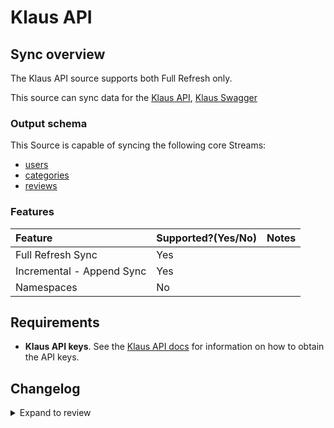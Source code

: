 # Klaus API

## Sync overview

The Klaus API source supports both Full Refresh only.

This source can sync data for the [Klaus API](https://support.klausapp.com/en/collections/2212726-integrating-manually),
[Klaus Swagger](https://pub.klausapp.com/?urls.primaryName=Public%20API)

### Output schema

This Source is capable of syncing the following core Streams:

- [users](https://pub.klausapp.com/?urls.primaryName=Public%20API#/PublicApi/PublicApi_UsersV2)
- [categories](https://pub.klausapp.com/?urls.primaryName=Public%20API#/PublicApi/PublicApi_RatingCategoriesV2)
- [reviews](https://pub.klausapp.com/?urls.primaryName=Public%20API#/PublicApi/PublicApi_ReviewsV2)

### Features

| Feature                   | Supported?\(Yes/No\) | Notes |
| :------------------------ | :------------------- | :---- |
| Full Refresh Sync         | Yes                  |       |
| Incremental - Append Sync | Yes                  |       |
| Namespaces                | No                   |       |

## Requirements

- **Klaus API keys**. See the [Klaus API docs](https://support.klausapp.com/en/articles/4027272-setting-up-a-custom-integration) for information on how to obtain the API keys.

## Changelog

<details>
  <summary>Expand to review</summary>

| Version | Date       | Pull Request                                             | Subject                        |
| :------ | :--------- | :------------------------------------------------------- | :----------------------------- |
| 0.2.14 | 2025-09-09 | [61101](https://github.com/airbytehq/airbyte/pull/61101) | Update dependencies |
| 0.2.13 | 2025-05-24 | [60703](https://github.com/airbytehq/airbyte/pull/60703) | Update dependencies |
| 0.2.12 | 2025-05-10 | [59813](https://github.com/airbytehq/airbyte/pull/59813) | Update dependencies |
| 0.2.11 | 2025-05-03 | [58824](https://github.com/airbytehq/airbyte/pull/58824) | Update dependencies |
| 0.2.10 | 2025-04-19 | [58176](https://github.com/airbytehq/airbyte/pull/58176) | Update dependencies |
| 0.2.9 | 2025-04-12 | [57688](https://github.com/airbytehq/airbyte/pull/57688) | Update dependencies |
| 0.2.8 | 2025-04-05 | [57104](https://github.com/airbytehq/airbyte/pull/57104) | Update dependencies |
| 0.2.7 | 2025-03-29 | [56635](https://github.com/airbytehq/airbyte/pull/56635) | Update dependencies |
| 0.2.6 | 2025-03-22 | [56030](https://github.com/airbytehq/airbyte/pull/56030) | Update dependencies |
| 0.2.5 | 2025-03-08 | [55458](https://github.com/airbytehq/airbyte/pull/55458) | Update dependencies |
| 0.2.4 | 2025-03-01 | [54826](https://github.com/airbytehq/airbyte/pull/54826) | Update dependencies |
| 0.2.3 | 2025-02-22 | [54306](https://github.com/airbytehq/airbyte/pull/54306) | Update dependencies |
| 0.2.2 | 2025-02-15 | [52263](https://github.com/airbytehq/airbyte/pull/52263) | Update dependencies |
| 0.2.1 | 2025-01-18 | [47921](https://github.com/airbytehq/airbyte/pull/47921) | Update dependencies |
| 0.2.0 | 2024-08-26 | [44764](https://github.com/airbytehq/airbyte/pull/44764) | Refactor connector to manifest-only format |
| 0.1.15 | 2024-08-24 | [44719](https://github.com/airbytehq/airbyte/pull/44719) | Update dependencies |
| 0.1.14 | 2024-08-17 | [44281](https://github.com/airbytehq/airbyte/pull/44281) | Update dependencies |
| 0.1.13 | 2024-08-12 | [43842](https://github.com/airbytehq/airbyte/pull/43842) | Update dependencies |
| 0.1.12 | 2024-08-10 | [43689](https://github.com/airbytehq/airbyte/pull/43689) | Update dependencies |
| 0.1.11 | 2024-08-03 | [43285](https://github.com/airbytehq/airbyte/pull/43285) | Update dependencies |
| 0.1.10 | 2024-07-27 | [42813](https://github.com/airbytehq/airbyte/pull/42813) | Update dependencies |
| 0.1.9 | 2024-07-20 | [42170](https://github.com/airbytehq/airbyte/pull/42170) | Update dependencies |
| 0.1.8 | 2024-07-13 | [41724](https://github.com/airbytehq/airbyte/pull/41724) | Update dependencies |
| 0.1.7 | 2024-07-10 | [41353](https://github.com/airbytehq/airbyte/pull/41353) | Update dependencies |
| 0.1.6 | 2024-07-09 | [41210](https://github.com/airbytehq/airbyte/pull/41210) | Update dependencies |
| 0.1.5 | 2024-07-06 | [41009](https://github.com/airbytehq/airbyte/pull/41009) | Update dependencies |
| 0.1.4 | 2024-06-25 | [40296](https://github.com/airbytehq/airbyte/pull/40296) | Update dependencies |
| 0.1.3 | 2024-06-22 | [40188](https://github.com/airbytehq/airbyte/pull/40188) | Update dependencies |
| 0.1.2 | 2024-06-06 | [39208](https://github.com/airbytehq/airbyte/pull/39208) | [autopull] Upgrade base image to v1.2.2 |
| 0.1.1 | 2024-05-20 | [38393](https://github.com/airbytehq/airbyte/pull/38393) | [autopull] base image + poetry + up_to_date |
| 0.1.0 | 2023-05-04 | [25790](https://github.com/airbytehq/airbyte/pull/25790) | Add Klaus API Source Connector |

</details>
